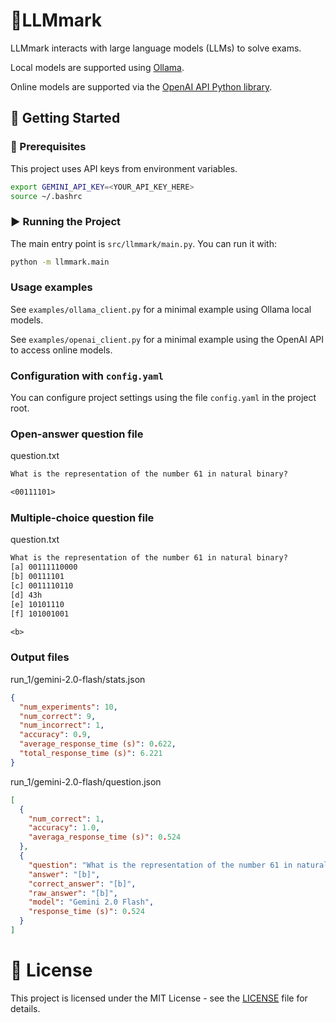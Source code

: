# 📘LLMmark
LLMmark interacts with large language models (LLMs) to solve exams.

Local models are supported using [Ollama](https://github.com/ollama/ollama).

Online models are supported via the [OpenAI API Python library](https://github.com/openai/openai-python).

## 🚀 Getting Started

### 🔧 Prerequisites
This project uses API keys from environment variables.

```bash
export GEMINI_API_KEY=<YOUR_API_KEY_HERE>
source ~/.bashrc
```

### ▶️ Running the Project

The main entry point is `src/llmmark/main.py`. You can run it with:

```bash
python -m llmmark.main
```

### Usage examples

See `examples/ollama_client.py` for a minimal example using Ollama local models.

See `examples/openai_client.py` for a minimal example using the OpenAI API to access online models.

### Configuration with `config.yaml`

You can configure project settings using the file `config.yaml` in the project root.

### Open-answer question file

question.txt

```txt
What is the representation of the number 61 in natural binary?

<00111101>
```

### Multiple-choice question file

question.txt

```txt
What is the representation of the number 61 in natural binary?
[a] 00111110000  
[b] 00111101  
[c] 0011110110  
[d] 43h  
[e] 10101110  
[f] 101001001  

<b> 
```

### Output files

run_1/gemini-2.0-flash/stats.json

```json
{
  "num_experiments": 10,
  "num_correct": 9,
  "num_incorrect": 1,
  "accuracy": 0.9,
  "average_response_time (s)": 0.622,
  "total_response_time (s)": 6.221
}
```

run_1/gemini-2.0-flash/question.json

```json
[
  {
    "num_correct": 1,
    "accuracy": 1.0,
    "averaga_response_time (s)": 0.524
  },
  {
    "question": "What is the representation of the number 61 in natural binary? \n[a] 00111110000\n[b] 00111101\n[c] 0011110110\n[d] 43h\n[e] 10101110\n[f] 101001001\n",
    "answer": "[b]",
    "correct_answer": "[b]",
    "raw_answer": "[b]",
    "model": "Gemini 2.0 Flash",
    "response_time (s)": 0.524
  }
]
```

# 📄 License

This project is licensed under the MIT License - see the [LICENSE](LICENSE) file for details.
```